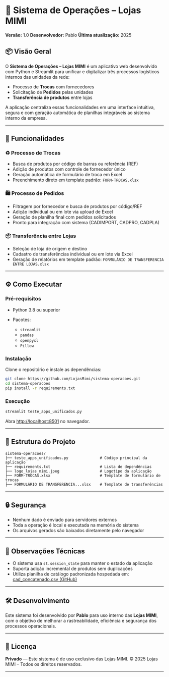 # 🧠 Sistema de Operações – Lojas MIMI

**Versão:** 1.0
**Desenvolvedor:** Pablo
**Última atualização:** 2025

## 📦 Visão Geral

O **Sistema de Operações – Lojas MIMI** é um aplicativo web desenvolvido com Python e Streamlit para unificar e digitalizar três processos logísticos internos das unidades da rede:

* Processo de **Trocas** com fornecedores
* Solicitação de **Pedidos** pelas unidades
* **Transferência de produtos** entre lojas

A aplicação centraliza essas funcionalidades em uma interface intuitiva, segura e com geração automática de planilhas integráveis ao sistema interno da empresa.

---

## 🚀 Funcionalidades

### ♻️ Processo de Trocas

* Busca de produtos por código de barras ou referência (REF)
* Adição de produtos com controle de fornecedor único
* Geração automática de formulário de troca em Excel
* Preenchimento direto em template padrão: `FORM-TROCAS.xlsx`

### 🛍️ Processo de Pedidos

* Filtragem por fornecedor e busca de produtos por código/REF
* Adição individual ou em lote via upload de Excel
* Geração de planilha final com pedidos solicitados
* Pronto para integração com sistema (CADIMPORT, CADPRO, CADPLA)

### 📦 Transferência entre Lojas

* Seleção de loja de origem e destino
* Cadastro de transferências individual ou em lote via Excel
* Geração de relatórios em template padrão: `FORMULÁRIO DE TRANSFERENCIA ENTRE LOJAS.xlsx`

---

## ⚙️ Como Executar

### Pré-requisitos

* Python 3.8 ou superior
* Pacotes:

  * `streamlit`
  * `pandas`
  * `openpyxl`
  * `Pillow`

### Instalação

Clone o repositório e instale as dependências:

```bash
git clone https://github.com/LojasMimi/sistema-operacoes.git
cd sistema-operacoes
pip install -r requirements.txt
```

### Execução

```bash
streamlit teste_apps_unificados.py
```

Abra [http://localhost:8501](http://localhost:8501) no navegador.

---

## 🧾 Estrutura do Projeto

```
sistema-operacoes/
├── teste_apps_unificados.py              # Código principal da aplicação
├── requirements.txt                      # Lista de dependências
├── logo_lojas_mimi.jpeg                  # Logotipo da aplicação
├── FORM-TROCAS.xlsx                      # Template de formulário de trocas
├── FORMULÁRIO DE TRANSFERENCIA...xlsx    # Template de transferências
```

---

## 🔒 Segurança

* Nenhum dado é enviado para servidores externos
* Toda a operação é local e executada na memória do sistema
* Os arquivos gerados são baixados diretamente pelo navegador

---

## 🧠 Observações Técnicas

* O sistema usa `st.session_state` para manter o estado da aplicação
* Suporta adição incremental de produtos sem duplicações
* Utiliza planilha de catálogo padronizada hospedada em:
  [cad\_concatenado.csv (GitHub)](https://raw.githubusercontent.com/LojasMimi/transferencia_loja/refs/heads/main/cad_concatenado.csv)

---

## 🛠️ Desenvolvimento

Este sistema foi desenvolvido por **Pablo** para uso interno das **Lojas MIMI**, com o objetivo de melhorar a rastreabilidade, eficiência e segurança dos processos operacionais.

---

## 📝 Licença

**Privado** — Este sistema é de uso exclusivo das Lojas MIMI.
© 2025 Lojas MIMI – Todos os direitos reservados.

---

